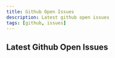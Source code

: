 ```yaml
---
title: Github Open Issues
description: Latest github open issues
tags: [github, issues]
---
```


## Latest Github Open Issues

<ol id="issues-list"></ol>
<script>
  fetch("https://api.github.com/repos/abhilashreddysh/wiki/issues")
    .then(response => response.json())
    .then(issues => {
        const groupedIssues = groupIssuesByTags(issues);
        displayGroupedIssues(groupedIssues);
    })
    .catch(error => {
        console.error('Error fetching GitHub issues:', error);
    });
    function groupIssuesByTags(issues) {
        const groupedIssues = {};
        issues.forEach(issue => {
            issue.labels.forEach(label => {
                const labelName = label.name.toUpperCase();
                if (!groupedIssues[labelName]) {
                    groupedIssues[labelName] = [];
                }
                groupedIssues[labelName].push(issue);
            });
        });
        return groupedIssues;
    }
    function displayGroupedIssues(groupedIssues) {
        const issuesList = document.getElementById('issues-list');
        for (const label in groupedIssues) {
            const labelIssues = groupedIssues[label];
            // Create a section for each label
            const labelSection = document.createElement('div');
            labelSection.innerHTML = `<h2>${label}</h2>`;
            // Create a list for the issues within each label section
            const labelList = document.createElement('ul');
            labelIssues.forEach(issue => {
                const listItem = document.createElement('li');
                listItem.innerHTML = `<a href="${issue.html_url}" target="_blank">${issue.title}</a>`;
                labelList.appendChild(listItem);
            });
            labelSection.appendChild(labelList);
            issuesList.appendChild(labelSection);
        }
    }
</script>